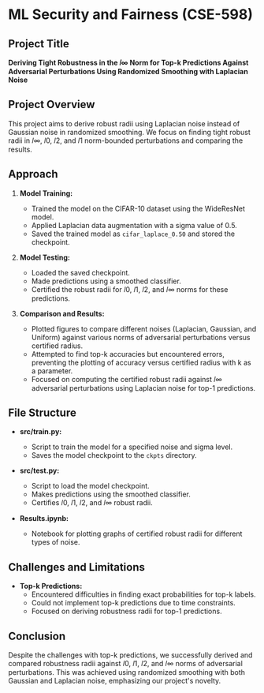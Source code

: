 # ML Security and Fairness (CSE-598)

## Project Title
**Deriving Tight Robustness in the 𝑙∞ Norm for Top-k Predictions Against Adversarial Perturbations Using Randomized Smoothing with Laplacian Noise**

## Project Overview
This project aims to derive robust radii using Laplacian noise instead of Gaussian noise in randomized smoothing. We focus on finding tight robust radii in 𝑙∞, 𝑙0, 𝑙2, and 𝑙1 norm-bounded perturbations and comparing the results.

## Approach
1. **Model Training:**
   - Trained the model on the CIFAR-10 dataset using the WideResNet model.
   - Applied Laplacian data augmentation with a sigma value of 0.5.
   - Saved the trained model as `cifar_laplace_0.50` and stored the checkpoint.

2. **Model Testing:**
   - Loaded the saved checkpoint.
   - Made predictions using a smoothed classifier.
   - Certified the robust radii for 𝑙0, 𝑙1, 𝑙2, and 𝑙∞ norms for these predictions.

3. **Comparison and Results:**
   - Plotted figures to compare different noises (Laplacian, Gaussian, and Uniform) against various norms of adversarial perturbations versus certified radius.
   - Attempted to find top-k accuracies but encountered errors, preventing the plotting of accuracy versus certified radius with k as a parameter.
   - Focused on computing the certified robust radii against 𝑙∞ adversarial perturbations using Laplacian noise for top-1 predictions.

## File Structure
- **src/train.py:** 
  - Script to train the model for a specified noise and sigma level.
  - Saves the model checkpoint to the `ckpts` directory.

- **src/test.py:** 
  - Script to load the model checkpoint.
  - Makes predictions using the smoothed classifier.
  - Certifies 𝑙0, 𝑙1, 𝑙2, and 𝑙∞ robust radii.

- **Results.ipynb:** 
  - Notebook for plotting graphs of certified robust radii for different types of noise.

## Challenges and Limitations
- **Top-k Predictions:** 
  - Encountered difficulties in finding exact probabilities for top-k labels.
  - Could not implement top-k predictions due to time constraints.
  - Focused on deriving robustness radii for top-1 predictions.

## Conclusion
Despite the challenges with top-k predictions, we successfully derived and compared robustness radii against 𝑙0, 𝑙1, 𝑙2, and 𝑙∞ norms of adversarial perturbations. This was achieved using randomized smoothing with both Gaussian and Laplacian noise, emphasizing our project's novelty.
